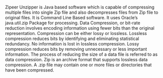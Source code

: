 Zipeer Unzipper is  Java based  software  which  is  capable  of  compressing  multiple  files 
into single Zip file and also decompresses files from Zip file to original files. It is Command 
Line Based software. It uses Oracle’s java.util.zip Package for processing.
Data Compression, or bit-rate reduction involves encoding information using fewer bits than 
the original representation. Compression can be either lossy or lossless. Lossless compression 
reduces bits by identifying and eliminating statistical redundancy. No information is lost in 
lossless  compression.  Lossy  compression  reduces  bits  by  removing  unnecessary  or  less 
important information. The process of reducing the size of a data file is referred to as data 
compression. Zip is an archive format that supports lossless data compression. A .zip file may 
contain one or more files or directories that have been compressed.
